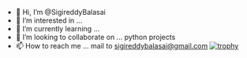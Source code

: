 - 👋 Hi, I’m @SigireddyBalasai
- 👀 I’m interested in ...
- 🌱 I’m currently learning ...
- 💞️ I’m looking to collaborate on ... python projects
- 📫 How to reach me ...  mail to sigireddybalasai@gmail.com
[![trophy](https://github-profile-trophy.vercel.app/?username=SigireddyBalasai)](https://github.com/ryo-ma/github-profile-trophy)
<!---
SigireddyBalasai/SigireddyBalasai is a ✨ special ✨ repository because its `README.md` (this file) appears on your GitHub profile.
You can click the Preview link to take a look at your changes.
--->
